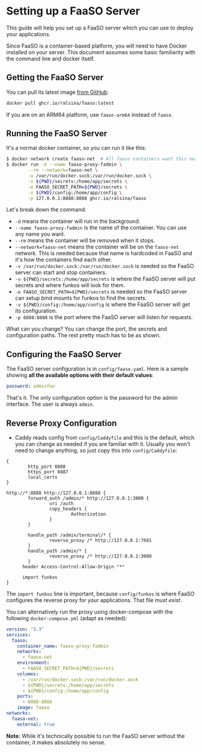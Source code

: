 # Setting up a FaaSO Server

This guide will help you set up a FaaSO server which you can use to
deploy your applications.

<script
  src="https://asciinema.org/a/fwGx1rD9m2TzHPBXzHErarfoq.js"
  id="asciicast-fwGx1rD9m2TzHPBXzHErarfoq"
  async="true"></script>

Since FaaSO is a container-based platform, you will need to have Docker
installed on your server. This document assumes some basic familiarity
with the command line and docker itself.

## Getting the FaaSO Server

You can pull its latest image
[from GitHub](https://github.com/users/ralsina/packages/container/package/faaso):

```bash
docker pull ghcr.io/ralsina/faaso:latest
```

If you are on an ARM64 platform, use `faaso-arm64` instead of `faaso`.

## Running the FaaSO Server

It's a normal docker container, so you can run it like this:

```bash
$ docker network create faaso-net  # All faaso containers want this network
$ docker run -d --name faaso-proxy-fadmin \
        --rm --network=faaso-net \
        -v /var/run/docker.sock:/var/run/docker.sock \
        -v ${PWD}/secrets:/home/app/secrets \
        -e FAASO_SECRET_PATH=${PWD}/secrets \
        -v ${PWD}/config:/home/app/config \
        -p 127.0.0.1:8888:8888 ghcr.io/ralsina/faaso
```

Let's break down the command:

* `-d` means the container will run in the background.
* `--name faaso-proxy-fadmin` is the name of the container.
  You can use any name you want.
* `--rm` means the container will be removed when it stops.
* `--network=faaso-net` means the container will be on the `faaso-net` network.
  This is needed because that name is hardcoded in FaaSO and it's how the containers
  find each other.
* `-v /var/run/docker.sock:/var/run/docker.sock` is needed so the
  FaaSO server can start and stop containers.
* `-v ${PWD}/secrets:/home/app/secrets` is where the FaaSO server will put
  secrets and where funkos will look for them.
* `-e FAASO_SECRET_PATH=${PWD}/secrets` is needed so the FaaSO server can setup bind
  mounts for funkos to find the secrets.
* `-v ${PWD}/config:/home/app/config` is where the FaaSO server will get its
  configuration.
* `-p 8888:8888` is the port where the FaaSO server will listen for requests.

What can you change? You can change the port, the secrets and configuration
paths. The rest pretty much has to be as shown.

## Configuring the FaaSO Server

The FaaSO server configuration is in `config/faaso.yaml`. Here is a sample
showing **all the available options with their default values**:

```yaml
password: adminfoo
```

That's it. The only configuration option is the password for the admin interface.
The user is always `admin`.

## Reverse Proxy Configuration

* Caddy reads config from `config/Caddyfile` and this is the default, which
  you can change as needed if you are familiar with it. Usually you won't
  need to change anything, so just copy this into `config/Caddyfile`:

```Caddyfile
{
        http_port 8888
        https_port 8887
        local_certs
}

http://*:8888 http://127.0.0.1:8888 {
        forward_auth /admin/* http://127.0.0.1:3000 {
                uri /auth
                copy_headers {
                        Authorization
                }
        }

        handle_path /admin/terminal/* {
                reverse_proxy /* http://127.0.0.1:7681
        }
        handle_path /admin/* {
                reverse_proxy /* http://127.0.0.1:3000
        }
      header Access-Control-Allow-Origin "*"

      import funkos
}
```

The `import funkos` line is important, because `config/funkos` is where FaaSO
configures the reverse proxy for your applications. That file *must exist*.

You can alternatively run the proxy using docker-compose with the
following `docker-compose.yml` (adapt as needed):

```yaml
version: "3.3"
services:
  faaso:
    container_name: faaso-proxy-fadmin
    networks:
      - faaso-net
    environment:
      - FAASO_SECRET_PATH=${PWD}/secrets
    volumes:
      - /var/run/docker.sock:/var/run/docker.sock
      - ${PWD}/secrets:/home/app/secrets
      - ${PWD}/config:/home/app/config
    ports:
      - 8888:8888
    image: faaso
networks:
  faaso-net:
    external: true
```

**Note:** While it's technically possible to run the FaaSO server without
the container, it makes absolutely no sense.

